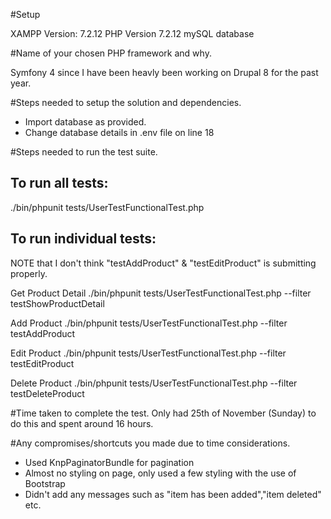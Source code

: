 #Setup

XAMPP Version: 7.2.12
PHP Version 7.2.12
mySQL database


#Name of your chosen PHP framework and why.

Symfony 4 since I have been heavly been working on Drupal 8 for the past year.

#Steps needed to setup the solution and dependencies.
- Import database as provided.
- Change database details in .env file on line 18



#Steps needed to run the test suite.

To run all tests:
----------------
./bin/phpunit tests/UserTestFunctionalTest.php

To run individual tests:
---------------------------
NOTE that I don't think "testAddProduct" & "testEditProduct" is submitting properly.

Get Product Detail
./bin/phpunit tests/UserTestFunctionalTest.php --filter testShowProductDetail

Add Product
./bin/phpunit tests/UserTestFunctionalTest.php --filter testAddProduct

Edit Product
./bin/phpunit tests/UserTestFunctionalTest.php --filter testEditProduct

Delete Product
./bin/phpunit tests/UserTestFunctionalTest.php --filter testDeleteProduct


#Time taken to complete the test.
Only had 25th of November (Sunday) to do this and spent around 16 hours.


#Any compromises/shortcuts you made due to time considerations.

- Used KnpPaginatorBundle for pagination
- Almost no styling on page, only used a few styling with the use of Bootstrap
- Didn't add any messages such as "item has been added","item deleted" etc.


